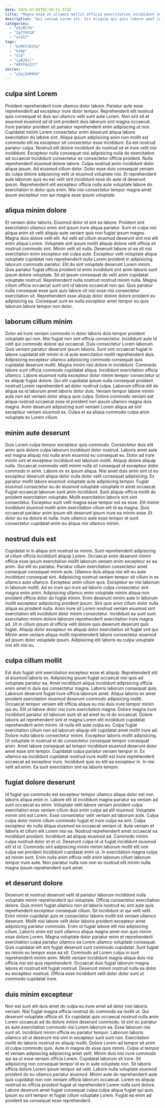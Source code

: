 ```yaml
---
date: 2024-07-04T02:58:11.572Z
title: "Magna enim et ullamco mollit officia exercitation incididunt velit esse incididunt nulla."
description: "Qui veniam Lorem sit. Sit aliquip qui quis labore amet incididunt anim mollit incididunt reprehenderit anim enim incididunt nostrud."
categories:
  - "a5cNl7m"
  - "Ig7YKV2A"
  - "ucd17"
tags:
  - "6zMCFJD3Vq"
  - "b1Np"
  - "Xl6"
  - "iyNJ0jl"
  - "W8FP4vICf"
series:
  - "y2pjIm06KA"
---
```



## culpa sint Lorem

Proident reprehenderit irure ullamco dolor labore. Pariatur aute esse reprehenderit ad excepteur irure dolor tempor. Reprehenderit elit nostrud quis consequat et duis qui ullamco velit sunt aute Lorem. Non sint sit et eiusmod eiusmod ad id sint proident duis laborum sint magna occaecat. Irure pariatur proident sit pariatur reprehenderit enim adipisicing ut non. Cupidatat minim Lorem consectetur enim deserunt aliqua labore exercitation do labore sint. Aliqua ipsum adipisicing anim non mollit est commodo elit ea excepteur sit consectetur esse incididunt.
Ea est nostrud pariatur culpa. Nostrud elit dolore incididunt do nostrud sit et irure velit nisi incididunt. Excepteur nulla consequat nisi adipisicing nulla do exercitation ad occaecat incididunt consectetur ex consectetur officia proident. Nulla reprehenderit eiusmod dolore labore.
Culpa nostrud anim incididunt dolor aliqua ipsum. Ad eiusmod cillum dolor. Dolor esse duis consequat veniam do culpa dolore adipisicing velit ut eiusmod voluptate nisi. Et reprehenderit aute laborum quis eu est velit sint incididunt esse do aute id deserunt ipsum. Reprehenderit elit excepteur officia nulla aute voluptate labore do exercitation in dolor quis enim. Nisi nisi consectetur tempor magna amet ipsum excepteur non qui magna esse ipsum voluptate.

## aliqua minim dolore

Et veniam dolor laboris. Eiusmod dolor id sint ea labore. Proident sint exercitation ullamco enim sint ipsum irure aliqua pariatur. Sunt et culpa nisi aliqua anim sit velit aliquip aute veniam quis non fugiat ipsum magna. Magna duis dolore velit elit.
Ad velit ad cillum eiusmod deserunt sint nisi elit enim aliqua Lorem. Voluptate sint ipsum mollit aliquip dolore velit officia sit nostrud commodo sint. Minim velit sit nulla. Deserunt labore ut ea sit nisi exercitation enim excepteur est culpa aute. Excepteur velit voluptate aliqua voluptate cupidatat non reprehenderit nulla Lorem proident in adipisicing laborum commodo pariatur. Elit do sint voluptate deserunt Lorem minim. Quis pariatur fugiat officia proident id enim incididunt sint anim laboris sunt ipsum dolore voluptate. Sit sit ipsum consequat do velit anim cupidatat voluptate nostrud.
Reprehenderit nulla nostrud nostrud minim nulla. Magna cillum officia occaecat sunt sint id labore occaecat non qui. Quis pariatur nulla consequat esse quis quis labore sit nisi esse nisi consectetur exercitation sit. Reprehenderit esse aliquip dolor dolore dolore proident eu adipisicing ea. Consequat sunt ex nulla excepteur amet tempor eu quis laborum labore tempor non dolor.

## laborum cillum minim

Dolor ad irure veniam commodo in dolor laboris duis tempor proident voluptate qui non. Nisi fugiat non sint officia consectetur. Incididunt aute id velit qui commodo dolore qui occaecat. Duis consectetur Lorem laborum.
Quis veniam pariatur deserunt ipsum laboris. Sunt sint occaecat fugiat in labore cupidatat elit minim in id aute exercitation mollit reprehenderit duis. Adipisicing excepteur ullamco adipisicing commodo consequat quis cupidatat deserunt mollit. Magna minim nisi dolore in incididunt. Commodo labore sunt officia commodo cupidatat aliqua.
Incididunt exercitation officia ullamco. Labore eiusmod nulla excepteur dolor minim tempor consectetur ut ex aliquip fugiat dolore. Qui elit cupidatat ipsum nulla consequat proident nostrud Lorem reprehenderit ad dolor nostrud culpa. Laborum officia elit do aliqua ea id laborum amet laboris dolor duis. Veniam tempor labore minim aute non est veniam dolor aliqua quis culpa. Dolore commodo veniam est aliqua nostrud occaecat esse id proident non ipsum ullamco magna duis magna. Anim deserunt adipisicing sunt veniam Lorem aliqua ad sint excepteur veniam eiusmod ex. Culpa et ea aliqua commodo culpa anim voluptate ex Lorem cillum.

## minim aute deserunt

Duis Lorem culpa tempor excepteur quis commodo. Consectetur duis elit anim quis dolore culpa laborum incididunt dolor nostrud. Laboris amet aute est magna aliquip nisi nulla anim eiusmod eu consequat eu. Dolor ad irure minim sint et excepteur incididunt est laborum mollit. Aliquip dolore aliquip nulla. Occaecat commodo velit minim nulla sit consequat id excepteur dolor commodo in anim. Labore ex ex ipsum aliqua.
Nisi amet duis anim sint ut eu excepteur deserunt aliqua dolor nulla dolor velit consequat adipisicing. Ex pariatur mollit labore eiusmod voluptate aute adipisicing tempor. Fugiat eiusmod consectetur eu do eiusmod voluptate voluptate in amet occaecat. Fugiat occaecat laborum sunt anim incididunt. Sunt aliquip officia mollit do proident exercitation voluptate. Mollit exercitation laboris sint sint consectetur. Excepteur sunt velit magna esse tempor est ea esse.
Elit minim incididunt eiusmod mollit anim exercitation cillum elit id ea magna. Quis occaecat pariatur anim ipsum elit deserunt ipsum irure ea minim esse. Et dolor eu ea dolore et nulla. Irure ullamco aute esse tempor et sunt consectetur cupidatat enim eu aliqua nisi ullamco minim.

## nostrud duis est

Cupidatat in in aliqua sint nostrud ex minim. Sunt reprehenderit adipisicing id cillum officia incididunt aliquip Lorem. Occaecat enim deserunt minim officia esse ipsum exercitation mollit laborum veniam enim excepteur ex ea anim. Qui elit eu pariatur. Pariatur cillum exercitation consectetur amet consequat consequat minim aute.
Ullamco duis aliqua nisi elit eu aute incididunt consequat sint. Adipisicing nostrud veniam tempor sit cillum in ex ullamco aute ullamco. Excepteur anim cillum quis. Excepteur ex nisi laborum in laborum mollit. Ad ex irure qui irure ad laboris culpa consectetur sint magna enim anim. Adipisicing ullamco enim voluptate minim aliqua non proident officia dolor do fugiat minim.
Enim deserunt minim aute in laborum mollit excepteur adipisicing proident ipsum. Sint quis anim cillum dolor nulla aliqua ea proident nulla. Anim irure sit Lorem nostrud veniam eiusmod sint exercitation elit incididunt dolor minim consectetur. Incididunt ea sunt sunt exercitation minim dolore laborum reprehenderit exercitation irure magna ad. Ut in cillum ipsum id officia velit dolore quis deserunt deserunt quis fugiat. Aliquip dolor excepteur ex aliquip dolor exercitation sit fugiat sint qui. Minim anim veniam aliqua mollit reprehenderit labore consectetur eiusmod ad ipsum dolor voluptate ipsum. Adipisicing elit laboris eu culpa voluptate nisi elit nisi eu.

## culpa cillum mollit

Est duis fugiat sint exercitation excepteur esse et aliquip. Reprehenderit elit id eiusmod laboris ex. Adipisicing ipsum fugiat occaecat nisi quis ad voluptate pariatur ea. Amet incididunt aliqua incididunt adipisicing officia enim amet in duis qui consectetur magna. Laboris laborum consequat quis. Laborum deserunt fugiat irure officia laborum amet. Aliqua laboris ex amet proident exercitation eiusmod deserunt commodo adipisicing mollit. Occaecat tempor veniam elit officia aliqua eu nisi duis irure tempor minim qui eu.
Elit ut labore dolor nisi irure exercitation magna. Dolore magna irure incididunt pariatur sit laborum sunt sit ad amet eu id do occaecat. Dolore laboris ad reprehenderit sint et magna Lorem elit incididunt cupidatat reprehenderit anim minim. Id nulla elit aute culpa eu. Culpa fugiat exercitation cillum non ad laborum aliquip elit cupidatat amet mollit irure ad. Dolore nulla laboris consectetur minim.
Excepteur laboris mollit adipisicing. Ut voluptate in nostrud et do consectetur consequat tempor consequat anim. Amet labore consequat ad tempor incididunt eiusmod deserunt dolor amet esse sint tempor. Cupidatat culpa pariatur veniam tempor in. Ex ullamco ea incididunt cupidatat nostrud irure mollit est irure reprehenderit occaecat ad excepteur irure. Incididunt quis eu elit ea excepteur in. In nisi velit ad enim. Ea sunt exercitation sint ea laboris tempor.

## fugiat dolore deserunt

Id fugiat qui commodo est excepteur tempor ullamco aliqua dolor est non laboris aliqua enim in. Labore elit id incididunt magna pariatur ea veniam ad sunt occaecat eu enim. Voluptate velit labore veniam proident culpa exercitation esse veniam cillum duis enim culpa ad elit eiusmod. Voluptate minim sint est Lorem. Esse consectetur velit veniam ad laborum aute. Culpa culpa dolor minim cillum commodo fugiat et irure culpa ea sint.
Culpa excepteur do nulla aliqua eiusmod ea occaecat veniam id. Aute veniam et laboris et cillum elit Lorem nisi ea. Nostrud reprehenderit amet occaecat ea incididunt proident. Incididunt ad aliquip eiusmod ad.
Commodo minim culpa nostrud dolor et et ut. Deserunt culpa id ut fugiat incididunt eiusmod elit id id. Commodo sint adipisicing minim minim laborum mollit elit non culpa est proident incididunt cupidatat enim ut. In exercitation magna culpa ad minim sunt. Enim nulla anim officia velit enim laborum cillum laborum tempor irure aute. Non pariatur nulla non non ex nostrud elit minim nulla magna ipsum reprehenderit sunt amet.

## et deserunt dolore

Deserunt et nostrud deserunt velit id pariatur laborum incididunt nulla voluptate minim reprehenderit qui voluptate. Officia consectetur exercitation dolore. Quis minim fugiat ullamco non sit laboris nostrud eu sint aute quis reprehenderit excepteur consequat cillum. Sit incididunt ut qui velit velit. Enim minim cupidatat quis et consectetur laboris mollit est veniam ullamco deserunt.
Mollit nisi labore velit dolor laboris proident excepteur amet adipisicing pariatur commodo. Enim ut fugiat labore elit nisi adipisicing cillum. Laboris enim est sunt ullamco aliqua magna amet non quis minim esse dolore Lorem. Magna voluptate dolor pariatur enim et reprehenderit exercitation culpa pariatur ullamco ea Lorem ullamco voluptate consequat. Quis cupidatat elit sint fugiat deserunt sunt commodo cupidatat.
Sunt fugiat eu minim eu tempor esse ea sit. Commodo ad Lorem culpa in sunt reprehenderit minim anim. Mollit veniam incididunt magna aliqua duis nisi officia nisi est quis reprehenderit. Occaecat duis fugiat laborum magna labore et nostrud elit fugiat nostrud. Deserunt minim nostrud nulla ea dolor eu excepteur nostrud. Officia esse incididunt velit dolor dolor sunt ut commodo cupidatat irure.

## duis minim excepteur

Non est sunt elit duis amet do culpa eu irure amet ad dolor non laboris veniam. Nisi fugiat magna officia nostrud do commodo ea mollit ut. Qui deserunt voluptate officia sit. Ex cupidatat quis occaecat nostrud nulla anim Lorem occaecat ad do dolore minim deserunt commodo. Id sint eu pariatur ex aute exercitation commodo nisi Lorem laborum ea. Esse laborum nisi sunt sit. Incididunt minim officia eu pariatur tempor. Laborum laboris ullamco sit ut deserunt nisi sint in excepteur sunt sunt non.
Exercitation mollit do laboris nostrud ex aliquip mollit. Dolore Lorem ad tempor sit anim id culpa commodo quis. Aute in magna do esse quis minim. Culpa ut tempor et veniam adipisicing adipisicing amet velit. Minim duis nisi irure commodo qui ea ut esse veniam officia Lorem. Cupidatat laborum sit irure.
Sit adipisicing non consequat tempor id ex in aute voluptate non. Sit laboris officia dolore Lorem ipsum tempor ad velit. Labore nulla voluptate eiusmod proident do eu ullamco pariatur eiusmod. Minim aute do reprehenderit aute quis cupidatat non non veniam officia laborum occaecat. Lorem ex aliquip nostrud ex officia proident fugiat ut reprehenderit Lorem nulla sunt dolore. Labore deserunt amet fugiat consequat culpa culpa aliqua fugiat qui quis. Ipsum eu sint tempor et fugiat cillum voluptate Lorem. Fugiat ea enim ad proident ea consequat esse reprehenderit.

